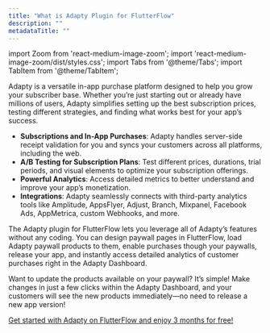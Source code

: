 ```yaml
---
title: "What is Adapty Plugin for FlutterFlow"
description: ""
metadataTitle: ""
---
```


import Zoom from 'react-medium-image-zoom';
import 'react-medium-image-zoom/dist/styles.css';
import Tabs from '@theme/Tabs';
import TabItem from '@theme/TabItem'; 

Adapty is a versatile in-app purchase platform designed to help you grow your subscriber base. Whether you’re just starting out or already have millions of users, Adapty simplifies setting up the best subscription prices, testing different strategies, and finding what works best for your app’s success.

- **Subscriptions and In-App Purchases**: Adapty handles server-side receipt validation for you and syncs your customers across all platforms, including the web.
- **A/B Testing for Subscription Plans**: Test different prices, durations, trial periods, and visual elements to optimize your subscription offerings.
- **Powerful Analytics**: Access detailed metrics to better understand and improve your app’s monetization.
- **Integrations**: Adapty seamlessly connects with third-party analytics tools like Amplitude, AppsFlyer, Adjust, Branch, Mixpanel, Facebook Ads, AppMetrica, custom Webhooks, and more.

The Adapty plugin for FlutterFlow lets you leverage all of Adapty’s features without any coding. You can design paywall pages in FlutterFlow, load Adapty paywall products to them, enable purchases though your paywalls, release your app, and instantly access detailed analytics of customer purchases right in the Adapty Dashboard.

Want to update the products available on your paywall? It’s simple! Make changes in just a few clicks within the Adapty Dashboard, and your customers will see the new products immediately—no need to release a new app version!

[Get started with Adapty on FlutterFlow and enjoy 3 months for free!](https://app.adapty.io/flutterflow-offer/.)